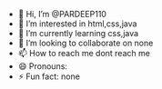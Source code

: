 - 👋 Hi, I’m @PARDEEP110
- 👀 I’m interested in html,css,java
- 🌱 I’m currently learning css,java
- 💞️ I’m looking to collaborate on none
- 📫 How to reach me dont reach me
- 😄 Pronouns: 
- ⚡ Fun fact: none

<!---
PARDEEP110/PARDEEP110 is a ✨ special ✨ repository because its `README.md` (this file) appears on your GitHub profile.
You can click the Preview link to take a look at your changes.
--->
